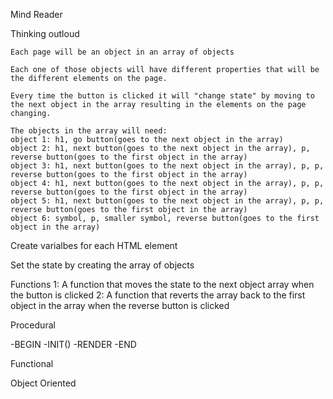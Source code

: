 Mind Reader

Thinking outloud

    Each page will be an object in an array of objects

    Each one of those objects will have different properties that will be the different elements on the page.

    Every time the button is clicked it will "change state" by moving to the next object in the array resulting in the elements on the page changing.
    
    The objects in the array will need:
    object 1: h1, go button(goes to the next object in the array)
    object 2: h1, next button(goes to the next object in the array), p, reverse button(goes to the first object in the array) 
    object 3: h1, next button(goes to the next object in the array), p, p, reverse button(goes to the first object in the array) 
    object 4: h1, next button(goes to the next object in the array), p, p, reverse button(goes to the first object in the array) 
    object 5: h1, next button(goes to the next object in the array), p, p, reverse button(goes to the first object in the array) 
    object 6: symbol, p, smaller symbol, reverse button(goes to the first object in the array) 

Create varialbes for each HTML element 

Set the state by creating the array of objects 

Functions
1: A function that moves the state to the next object array when the button is clicked
2: A function that reverts the array back to the first object in the array when the reverse button is clicked

Procedural

-BEGIN
-INIT()
-RENDER
-END

Functional

Object Oriented